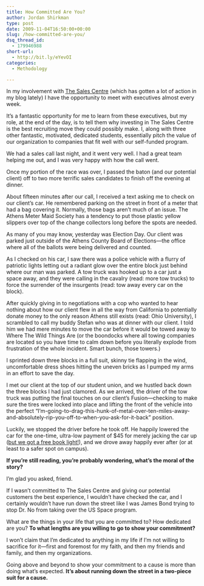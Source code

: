 ```yaml
---
title: How Committed Are You?
author: Jordan Shirkman
type: post
date: 2009-11-04T16:50:00+00:00
slug: /how-committed-are-you/
dsq_thread_id:
  - 179946988
short-url:
  - http://bit.ly/eYevOI
categories:
  - Methodology

---
```

In my involvement with [The Sales Centre](http://thesalescentre.com) (which has gotten a lot of action in my blog lately) I have the opportunity to meet with executives almost every week.

It’s a fantastic opportunity for me to learn from these executives, but my role, at the end of the day, is to tell them why investing in The Sales Centre is the best recruiting move they could possibly make. I, along with three other fantastic, motivated, dedicated students, essentially pitch the value of our organization to companies that fit well with our self-funded program.

We had a sales call last night, and it went very well. I had a great team helping me out, and I was very happy with how the call went.

Once my portion of the race was over, I passed the baton (and our potential client) off to two more terrific sales candidates to finish off the evening at dinner.

About fifteen minutes after our call, I received a text asking me to check on our client’s car. He remembered parking on the street in front of a meter that had a bag covering it. Normally, those bags aren’t much of an issue. The Athens Meter Maid Society has a tendency to put those plastic yellow slippers over top of the change collectors long before the spots are needed.

As many of you may know, yesterday was Election Day. Our client was parked just outside of the Athens County Board of Elections—the office where all of the ballots were being delivered and counted.

As I checked on his car, I saw there was a police vehicle with a flurry of patriotic lights letting out a radiant glow over the entire block just behind where our man was parked. A tow truck was hooked up to a car just a space away, and they were calling in the cavalry (read: more tow trucks) to force the surrender of the insurgents (read: tow away every car on the block).

<!--more-->

After quickly giving in to negotiations with a cop who wanted to hear nothing about how our client flew in all the way from California to potentially donate money to the only reason Athens still exists (read: Ohio University), I scrambled to call my buddy Stefan who was at dinner with our client. I told him we had mere minutes to move the car before it would be towed away to Where The Wild Things Are (or the boondocks where all towing companies are located so you have time to calm down before you literally explode from frustration of the whole incident. Smart bunch, those towers.)

I sprinted down three blocks in a full suit, skinny tie flapping in the wind, uncomfortable dress shoes hitting the uneven bricks as I pumped my arms in an effort to save the day.

I met our client at the top of our student union, and we hustled back down the three blocks I had just clamored. As we arrived, the driver of the tow truck was putting the final touches on our client’s Fusion—checking to make sure the tires were locked into place and lifting the front of the vehicle into the perfect “I’m-going-to-drag-this-hunk-of-metal-over-ten-miles-away-and-absolutely-rip-you-off-to-when-you-ask-for-it-back” position.

Luckily, we stopped the driver before he took off. He happily lowered the car for the one-time, ultra-low payment of $45 for merely jacking the car up ([but we got a free book light!](http://www.amazon.com/Snuggie-Blanket-Free-Booklight-Burgundy/dp/B001SSYGQC)), and we drove away happily ever after (or at least to a safer spot on campus).

**If you’re still reading, you’re probably wondering, what’s the moral of the story?**

I’m glad you asked, friend.

If I wasn’t committed to The Sales Centre and giving our potential customers the best experience, I wouldn’t have checked the car, and I certainly wouldn’t have run down the street like I was James Bond trying to stop Dr. No from taking over the US Space program.

What are the things in your life that you are committed to? How dedicated are you? **To what lengths are you willing to go to show your commitment?**

I won’t claim that I’m dedicated to anything in my life if I’m not willing to sacrifice for it—first and foremost for my faith, and then my friends and family, and then my organizations.

Going above and beyond to show your commitment to a cause is more than doing what’s expected. **It’s about running down the street in a two-piece suit for a cause.**
